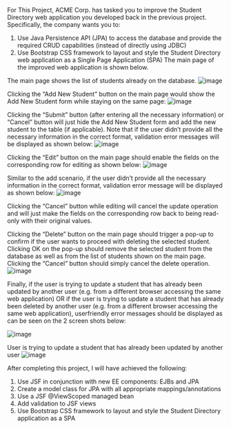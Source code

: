 For This Project, ACME Corp. has tasked you to improve the Student Directory web application you developed back in the previous project.
Specifically, the company wants you to:
1. Use Java Persistence API (JPA) to access the database and provide the required CRUD capabilities (instead of directly using JDBC)
2. Use Bootstrap CSS framework to layout and style the Student Directory web application as a Single Page Application (SPA)  The main page of the improved web application is shown below. 

The main page shows the list of students already on the database. 
![image](https://github.com/seifeldin123/-DataBank-JSF-JPA-EJB-BootStrap-Student-/assets/133134492/f5f74ff7-fcf5-4683-a2aa-321e9fdf2ab0)

Clicking the “Add New Student” button on the main page would show the Add New Student form while staying on the same page: 
![image](https://github.com/seifeldin123/-DataBank-JSF-JPA-EJB-BootStrap-Student-/assets/133134492/aaa2e558-34ae-4495-87c3-d9c2766e3e2f)

Clicking the “Submit” button (after entering all the necessary information) or “Cancel” button will just hide the Add New Student form and add the new student to the table (if applicable).
Note that if the user didn’t provide all the necessary information in the correct format, validation error messages will be displayed as shown below: 
![image](https://github.com/seifeldin123/-DataBank-JSF-JPA-EJB-BootStrap-Student-/assets/133134492/b49eb309-e0ef-400b-a4ce-c0fa42c43a3e)

Clicking the “Edit” button on the main page should enable the fields on the corresponding row for editing as shown below: 
![image](https://github.com/seifeldin123/-DataBank-JSF-JPA-EJB-BootStrap-Student-/assets/133134492/1781ec98-16ec-4ab9-832d-f458cdad36e6)

Similar to the add scenario, if the user didn’t provide all the necessary information in the correct format, validation error message will be displayed as shown below: 
![image](https://github.com/seifeldin123/-DataBank-JSF-JPA-EJB-BootStrap-Student-/assets/133134492/4cd553d3-766c-43cc-bea2-10ea8f3e8b0d)

Clicking the “Cancel” button while editing will cancel the update operation and will just make the fields on the corresponding row back to being read-only with their original values. 

Clicking the “Delete” button on the main page should trigger a pop-up to confirm if the user wants to proceed with deleting the selected student.  Clicking OK on the pop-up should remove the selected student from the database as well as from the list of students shown on the main page.  Clicking the “Cancel” button should simply cancel the delete operation. 
![image](https://github.com/seifeldin123/-DataBank-JSF-JPA-EJB-BootStrap-Student-/assets/133134492/b9b658d7-6afd-4ce6-972a-a67a008204e3)

Finally, if the user is trying to update a student that has already been updated by another user (e.g. from a different browser accessing the same web application) OR if the user is trying to update a student that has already been deleted by another user (e.g. from a different browser accessing the same web application), userfriendly error messages should be displayed as can be seen on the 2 screen shots below: 

![image](https://github.com/seifeldin123/-DataBank-JSF-JPA-EJB-BootStrap-Student-/assets/133134492/2fc90707-0334-412a-8618-36b337d21be2)

User is trying to update a student that has already been updated by another user
![image](https://github.com/seifeldin123/-DataBank-JSF-JPA-EJB-BootStrap-Student-/assets/133134492/a46b7796-7198-41b3-9acc-c454f9fcb997)

After completing this project, 
I will have achieved the following: 
1. Use JSF in conjunction with new EE components:  EJBs and JPA
2. Create a model class for JPA with all appropriate mappings/annotations
3. Use a JSF @ViewScoped managed bean
4. Add validation to JSF views
5. Use Bootstrap CSS framework to layout and style the Student Directory application as a SPA 
